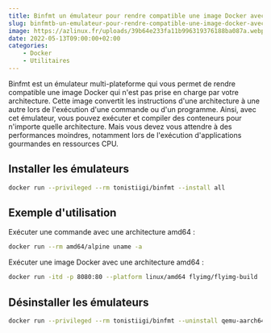 ```yaml
---
title: Binfmt un émulateur pour rendre compatible une image Docker avec votre architecture
slug: binfmtb-un-emulateur-pour-rendre-compatible-une-image-docker-avec-votre-architecture
image: https://azlinux.fr/uploads/39b64e233fa11b996319376188ba087a.webp
date: 2022-05-13T09:00:00+02:00
categories:
    - Docker
    - Utilitaires
---
```


Binfmt est un émulateur multi-plateforme qui vous permet de rendre compatible une image Docker qui n'est pas prise en charge par votre architecture. Cette image convertit les instructions d'une architecture à une autre lors de l'exécution d'une commande ou d'un programme. Ainsi, avec cet émulateur, vous pouvez exécuter et compiler des conteneurs pour n'importe quelle architecture. Mais vous devez vous attendre à des performances moindres, notamment lors de l'exécution d'applications gourmandes en ressources CPU.

## Installer les émulateurs

```bash
docker run --privileged --rm tonistiigi/binfmt --install all
```

## Exemple d'utilisation


Exécuter une commande avec une architecture amd64 :

```bash
docker run --rm amd64/alpine uname -a
```

Exécuter une image Docker avec une architecture amd64 :

```bash
docker run -itd -p 8080:80 --platform linux/amd64 flyimg/flyimg-build
```

## Désinstaller les émulateurs

```bash
docker run --privileged --rm tonistiigi/binfmt --uninstall qemu-aarch64
```
